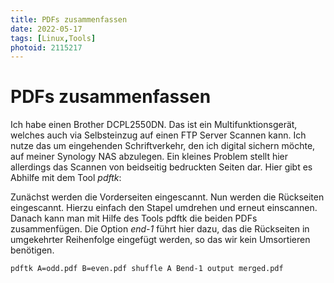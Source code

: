 ```yaml
---
title: PDFs zusammenfassen
date: 2022-05-17
tags: [Linux,Tools]
photoid: 2115217
---
```


# PDFs zusammenfassen

Ich habe einen Brother DCPL2550DN. Das ist ein Multifunktionsgerät, welches auch via Selbsteinzug auf einen FTP Server Scannen kann. Ich nutze das um eingehenden Schriftverkehr, den ich digital sichern möchte, auf meiner Synology NAS abzulegen. Ein kleines Problem stellt hier allerdings das Scannen von beidseitig bedruckten Seiten dar. Hier gibt es Abhilfe mit dem Tool *pdftk*:

Zunächst werden die Vorderseiten eingescannt. Nun werden die Rückseiten eingescannt. Hierzu einfach den Stapel umdrehen und erneut einscannen. Danach kann man mit Hilfe des Tools pdftk die beiden PDFs zusammenfügen. Die Option *end-1* führt hier dazu, das die Rückseiten in umgekehrter Reihenfolge eingefügt werden, so das wir kein Umsortieren benötigen. 

```bash
pdftk A=odd.pdf B=even.pdf shuffle A Bend-1 output merged.pdf
```
